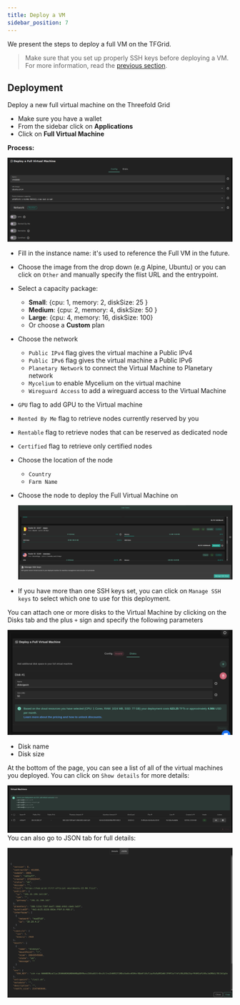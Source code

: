 ```yaml
---
title: Deploy a VM
sidebar_position: 7
---
```


We present the steps to deploy a full VM on the TFGrid.

> Make sure that you set up properly SSH keys before deploying a VM. For more information, read the [previous section](ssh).

## Deployment

Deploy a new full virtual machine on the Threefold Grid

- Make sure you have a wallet
- From the sidebar click on **Applications**
- Click on **Full Virtual Machine**

**Process:**

![](./img/solutions_fullvm.png)

- Fill in the instance name: it's used to reference the Full VM in the future.
- Choose the image from the drop down (e.g Alpine, Ubuntu) or you can click on `Other` and manually specify the flist URL and the entrypoint.
- Select a capacity package:
  - **Small**: \{cpu: 1, memory: 2, diskSize: 25 \}
  - **Medium**: \{cpu: 2, memory: 4, diskSize: 50 \}
  - **Large**: \{cpu: 4, memory: 16, diskSize: 100\}
  - Or choose a **Custom** plan
- Choose the network
  - `Public IPv4` flag gives the virtual machine a Public IPv4
  - `Public IPv6` flag gives the virtual machine a Public IPv6
  - `Planetary Network` to connect the Virtual Machine to Planetary network
  - `Mycelium` to enable Mycelium on the virtual machine
  - `Wireguard Access` to add a wireguard access to the Virtual Machine
- `GPU` flag to add GPU to the Virtual machine
- `Rented By Me` flag to retrieve nodes currently reserved by you
- `Rentable` flag to retrieve nodes that can be reserved as dedicated node
- `Certified` flag to retrieve only certified nodes 
- Choose the location of the node
  - `Country`
  - `Farm Name`
- Choose the node to deploy the Full Virtual Machine on


  ![](./img/node_selection.png)

- If you have more than one SSH keys set, you can click on `Manage SSH keys` to select which one to use for this deployment.

You can attach one or more disks to the Virtual Machine by clicking on the Disks tab and the plus `+` sign and specify the following parameters

![](./img/new_vm3.png)

- Disk name
- Disk size

At the bottom of the page, you can see a list of all of the virtual machines you deployed. You can click on `Show details` for more details:

![](./img/new_vm5.png)
You can also go to JSON tab for full details:

![](./img/new_vm6.png)